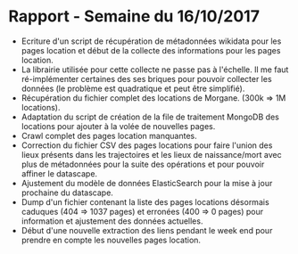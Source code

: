 # Rapport - Semaine du 16/10/2017

* Ecriture d'un script de récupération de métadonnées wikidata pour les pages location et début de la collecte des informations pour les pages location.
* La librairie utilisée pour cette collecte ne passe pas à l'échelle. Il me faut ré-implémenter certaines des ses briques pour pouvoir collecter les données (le problème est quadratique et peut être simplifié).
* Récupération du fichier complet des locations de Morgane. (300k => 1M locations).
* Adaptation du script de création de la file de traitement MongoDB des locations pour ajouter à la volée de nouvelles pages.
* Crawl complet des pages location manquantes.
* Correction du fichier CSV des pages locations pour faire l'union des lieux présents dans les trajectoires et les lieux de naissance/mort avec plus de métadonnées pour la suite des opérations et pour pouvoir affiner le datascape.
* Ajustement du modèle de données ElasticSearch pour la mise à jour prochaine du datascape.
* Dump d'un fichier contenant la liste des pages locations désormais caduques (404 => 1037 pages) et erronées (400 => 0 pages) pour information et ajustement des données actuelles.
* Début d'une nouvelle extraction des liens pendant le week end pour prendre en compte les nouvelles pages location.
